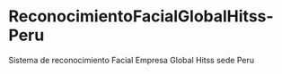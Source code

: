 # ReconocimientoFacialGlobalHitss-Peru
Sistema de reconocimiento Facial Empresa Global Hitss sede Peru
